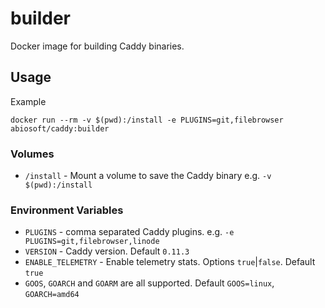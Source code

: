 builder
=======

Docker image for building Caddy binaries.

## Usage

Example

```
docker run --rm -v $(pwd):/install -e PLUGINS=git,filebrowser abiosoft/caddy:builder

```

### Volumes

* `/install` - Mount a volume to save the Caddy binary e.g. `-v $(pwd):/install`

### Environment Variables

* `PLUGINS` - comma separated Caddy plugins. e.g. `-e PLUGINS=git,filebrowser,linode`
* `VERSION` - Caddy version. Default `0.11.3`
* `ENABLE_TELEMETRY` - Enable telemetry stats. Options `true`|`false`. Default `true`
* `GOOS`, `GOARCH` and `GOARM` are all supported. Default `GOOS=linux`, `GOARCH=amd64`
